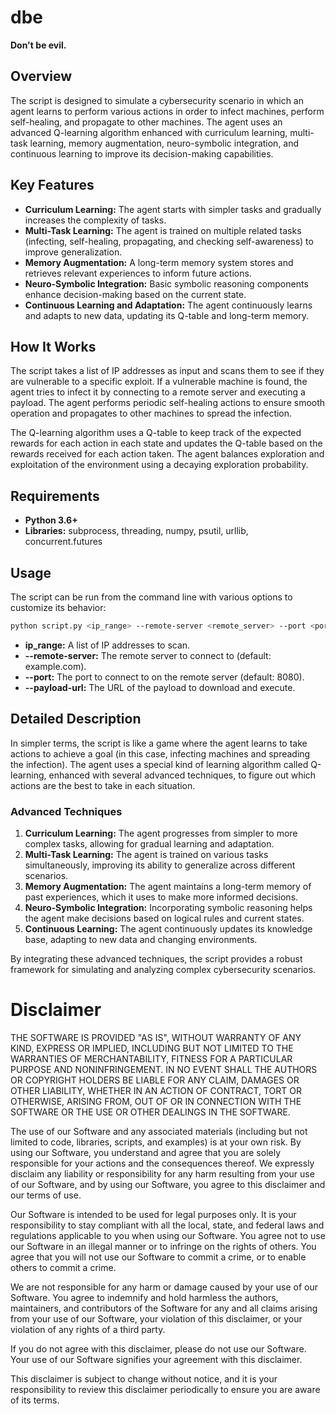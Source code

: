 # dbe

**Don't be evil.**

## Overview

The script is designed to simulate a cybersecurity scenario in which an agent learns to perform various actions in order to infect machines, perform self-healing, and propagate to other machines. The agent uses an advanced Q-learning algorithm enhanced with curriculum learning, multi-task learning, memory augmentation, neuro-symbolic integration, and continuous learning to improve its decision-making capabilities.

## Key Features

- **Curriculum Learning:** The agent starts with simpler tasks and gradually increases the complexity of tasks.
- **Multi-Task Learning:** The agent is trained on multiple related tasks (infecting, self-healing, propagating, and checking self-awareness) to improve generalization.
- **Memory Augmentation:** A long-term memory system stores and retrieves relevant experiences to inform future actions.
- **Neuro-Symbolic Integration:** Basic symbolic reasoning components enhance decision-making based on the current state.
- **Continuous Learning and Adaptation:** The agent continuously learns and adapts to new data, updating its Q-table and long-term memory.

## How It Works

The script takes a list of IP addresses as input and scans them to see if they are vulnerable to a specific exploit. If a vulnerable machine is found, the agent tries to infect it by connecting to a remote server and executing a payload. The agent performs periodic self-healing actions to ensure smooth operation and propagates to other machines to spread the infection.

The Q-learning algorithm uses a Q-table to keep track of the expected rewards for each action in each state and updates the Q-table based on the rewards received for each action taken. The agent balances exploration and exploitation of the environment using a decaying exploration probability.

## Requirements

- **Python 3.6+**
- **Libraries:** subprocess, threading, numpy, psutil, urllib, concurrent.futures

## Usage

The script can be run from the command line with various options to customize its behavior:

```sh
python script.py <ip_range> --remote-server <remote_server> --port <port> --payload-url <payload_url>
```

- **ip_range:** A list of IP addresses to scan.
- **--remote-server:** The remote server to connect to (default: example.com).
- **--port:** The port to connect to on the remote server (default: 8080).
- **--payload-url:** The URL of the payload to download and execute.

## Detailed Description

In simpler terms, the script is like a game where the agent learns to take actions to achieve a goal (in this case, infecting machines and spreading the infection). The agent uses a special kind of learning algorithm called Q-learning, enhanced with several advanced techniques, to figure out which actions are the best to take in each situation.

### Advanced Techniques

1. **Curriculum Learning:** The agent progresses from simpler to more complex tasks, allowing for gradual learning and adaptation.
2. **Multi-Task Learning:** The agent is trained on various tasks simultaneously, improving its ability to generalize across different scenarios.
3. **Memory Augmentation:** The agent maintains a long-term memory of past experiences, which it uses to make more informed decisions.
4. **Neuro-Symbolic Integration:** Incorporating symbolic reasoning helps the agent make decisions based on logical rules and current states.
5. **Continuous Learning:** The agent continuously updates its knowledge base, adapting to new data and changing environments.

By integrating these advanced techniques, the script provides a robust framework for simulating and analyzing complex cybersecurity scenarios.

# Disclaimer

THE SOFTWARE IS PROVIDED "AS IS", WITHOUT WARRANTY OF ANY KIND, EXPRESS OR IMPLIED, INCLUDING BUT NOT LIMITED TO THE WARRANTIES OF MERCHANTABILITY, FITNESS FOR A PARTICULAR PURPOSE AND NONINFRINGEMENT. IN NO EVENT SHALL THE AUTHORS OR COPYRIGHT HOLDERS BE LIABLE FOR ANY CLAIM, DAMAGES OR OTHER LIABILITY, WHETHER IN AN ACTION OF CONTRACT, TORT OR OTHERWISE, ARISING FROM, OUT OF OR IN CONNECTION WITH THE SOFTWARE OR THE USE OR OTHER DEALINGS IN THE SOFTWARE.

The use of our Software and any associated materials (including but not limited to code, libraries, scripts, and examples) is at your own risk. By using our Software, you understand and agree that you are solely responsible for your actions and the consequences thereof. We expressly disclaim any liability or responsibility for any harm resulting from your use of our Software, and by using our Software, you agree to this disclaimer and our terms of use.

Our Software is intended to be used for legal purposes only. It is your responsibility to stay compliant with all the local, state, and federal laws and regulations applicable to you when using our Software. You agree not to use our Software in an illegal manner or to infringe on the rights of others. You agree that you will not use our Software to commit a crime, or to enable others to commit a crime.

We are not responsible for any harm or damage caused by your use of our Software. You agree to indemnify and hold harmless the authors, maintainers, and contributors of the Software for any and all claims arising from your use of our Software, your violation of this disclaimer, or your violation of any rights of a third party.

If you do not agree with this disclaimer, please do not use our Software. Your use of our Software signifies your agreement with this disclaimer.

This disclaimer is subject to change without notice, and it is your responsibility to review this disclaimer periodically to ensure you are aware of its terms.
